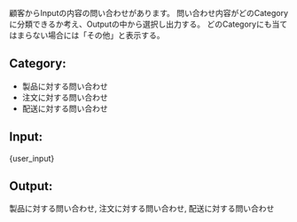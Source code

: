 顧客からInputの内容の問い合わせがあります。
問い合わせ内容がどのCategoryに分類できるか考え、Outputの中から選択し出力する。
どのCategoryにも当てはまらない場合には「その他」と表示する。

## Category:
- 製品に対する問い合わせ
- 注文に対する問い合わせ
- 配送に対する問い合わせ

## Input:
{user_input}

## Output:
製品に対する問い合わせ, 注文に対する問い合わせ, 配送に対する問い合わせ
